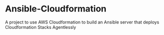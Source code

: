 # Ansible-Cloudformation
A project to use AWS Cloudformation to build an Ansible server that deploys Cloudformation Stacks Agentlessly
